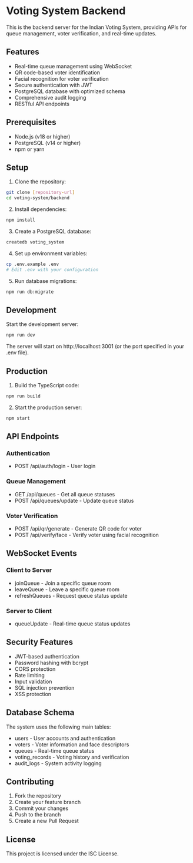 # Voting System Backend

This is the backend server for the Indian Voting System, providing APIs for queue management, voter verification, and real-time updates.

## Features

- Real-time queue management using WebSocket
- QR code-based voter identification
- Facial recognition for voter verification
- Secure authentication with JWT
- PostgreSQL database with optimized schema
- Comprehensive audit logging
- RESTful API endpoints

## Prerequisites

- Node.js (v18 or higher)
- PostgreSQL (v14 or higher)
- npm or yarn

## Setup

1. Clone the repository:
```bash
git clone [repository-url]
cd voting-system/backend
```

2. Install dependencies:
```bash
npm install
```

3. Create a PostgreSQL database:
```bash
createdb voting_system
```

4. Set up environment variables:
```bash
cp .env.example .env
# Edit .env with your configuration
```

5. Run database migrations:
```bash
npm run db:migrate
```

## Development

Start the development server:
```bash
npm run dev
```

The server will start on http://localhost:3001 (or the port specified in your .env file).

## Production

1. Build the TypeScript code:
```bash
npm run build
```

2. Start the production server:
```bash
npm start
```

## API Endpoints

### Authentication
- POST /api/auth/login - User login

### Queue Management
- GET /api/queues - Get all queue statuses
- POST /api/queues/update - Update queue status

### Voter Verification
- POST /api/qr/generate - Generate QR code for voter
- POST /api/verify/face - Verify voter using facial recognition

## WebSocket Events

### Client to Server
- joinQueue - Join a specific queue room
- leaveQueue - Leave a specific queue room
- refreshQueues - Request queue status update

### Server to Client
- queueUpdate - Real-time queue status updates

## Security Features

- JWT-based authentication
- Password hashing with bcrypt
- CORS protection
- Rate limiting
- Input validation
- SQL injection prevention
- XSS protection

## Database Schema

The system uses the following main tables:
- users - User accounts and authentication
- voters - Voter information and face descriptors
- queues - Real-time queue status
- voting_records - Voting history and verification
- audit_logs - System activity logging

## Contributing

1. Fork the repository
2. Create your feature branch
3. Commit your changes
4. Push to the branch
5. Create a new Pull Request

## License

This project is licensed under the ISC License. 